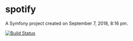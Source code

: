 spotify
=======

A Symfony project created on September 7, 2018, 8:16 pm.


[![Build Status](https://travis-ci.org/playr1983g/spotify.svg?branch=master)](https://travis-ci.org/playr1983g/spotify)
